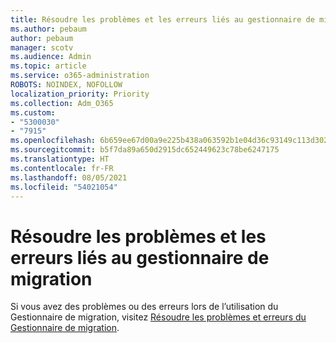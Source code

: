 ```yaml
---
title: Résoudre les problèmes et les erreurs liés au gestionnaire de migration
ms.author: pebaum
author: pebaum
manager: scotv
ms.audience: Admin
ms.topic: article
ms.service: o365-administration
ROBOTS: NOINDEX, NOFOLLOW
localization_priority: Priority
ms.collection: Adm_O365
ms.custom:
- "5300030"
- "7915"
ms.openlocfilehash: 6b659ee67d00a9e225b438a063592b1e04d36c93149c113d302cb56e474db3a8
ms.sourcegitcommit: b5f7da89a650d2915dc652449623c78be6247175
ms.translationtype: HT
ms.contentlocale: fr-FR
ms.lasthandoff: 08/05/2021
ms.locfileid: "54021054"
---
```

# <a name="troubleshoot-migration-manager-issues-and-errors"></a>Résoudre les problèmes et les erreurs liés au gestionnaire de migration

Si vous avez des problèmes ou des erreurs lors de l’utilisation du Gestionnaire de migration, visitez [Résoudre les problèmes et erreurs du Gestionnaire de migration](https://docs.microsoft.com/sharepointmigration/mm-troubleshoot).

